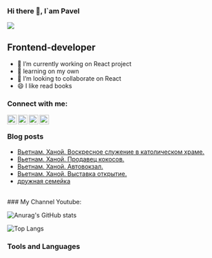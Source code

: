 ### Hi there 👋, I`am Pavel
![](https://komarev.com/ghpvc/?username=coderman19)

## Frontend-developer
- 🔭 I’m currently working on React project
- 🌱 learning on my own
- 👯 I’m looking to collaborate on React
- 😄 I like read books



### Connect with me: 

[<img align="left" alt="mysite" width="22" src="https://cdn4.iconfinder.com/data/icons/tabler-vol-2/24/brand-vercel-256.png">][website]
[<img align="left" alt="youtube" width="22" src="https://cdn4.iconfinder.com/data/icons/logos-and-brands/512/395_Youtube_logo-256.png">][youtube]
[<img align="left" alt="telegram" width="22" src="https://cdn3.iconfinder.com/data/icons/social-icons-33/512/Telegram-256.png">][telegram]
[<img align="left" alt="vk" width="22" src="https://cdn3.iconfinder.com/data/icons/social-icons-33/512/vkontakte-256.png">][vk]

<br />

### Blog posts
<!-- BLOG-POST-LIST:START -->
- [Вьетнам. Ханой. Воскресное служение в католическом храме.](https://www.youtube.com/watch?v=p2bLS6vSGDA)
- [Вьетнам. Ханой. Продавец кокосов.](https://www.youtube.com/watch?v=0aaG5SyVUuc)
- [Вьетнам. Ханой. Автовокзал.](https://www.youtube.com/watch?v=mffELdfy5qM)
- [Вьетнам. Ханой. Выставка открытие.](https://www.youtube.com/watch?v=0UDaAdjm6qU)
- [дружная семейка](https://www.youtube.com/watch?v=vg4AQMYppUo)
<!-- BLOG-POST-LIST:END -->
<br />
### My Channel Youtube:
<!-- YOUTUBE:START -->
<!-- YOUTUBE:END -->

<br />

![Anurag's GitHub stats](https://github-readme-stats.vercel.app/api?username=coderman19)
<br />

![Top Langs](https://github-readme-stats.vercel.app/api/top-langs/?username=coderman19)

### Tools and Languages


<br />

[website]: https://my-portfolio-vert-alpha.vercel.app/
[youtube]: https://www.youtube.com/user/MrGreenman02
[telegram]: https://web.telegram.org/
[vk]: https://vk.com/id287574883
<!--
**coderman19/coderman19** is a ✨ _special_ ✨ repository because its `README.md` (this file) appears on your GitHub profile.

Here are some ideas to get you started:
-->